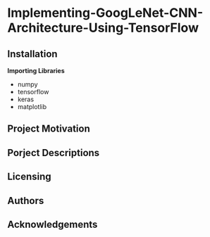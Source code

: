 # Implementing-GoogLeNet-CNN-Architecture-Using-TensorFlow
## Installation
**Importing Libraries**</br>
* numpy 
* tensorflow 
* keras 
* matplotlib

## Project Motivation

## Porject Descriptions 


## Licensing
## Authors
## Acknowledgements
